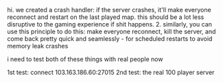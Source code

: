 hi. we created a crash handler: if the server crashes, it'll make everyone reconnect and restart on the last played map. this should be a lot less disruptive to the gaming experience if shit happens.
2. similarly, you can use this principle to do this: make everyone reconnect, kill the server, and come back pretty quick and seamlessly - for scheduled restarts to avoid memory leak crashes

i need to test both of these things with real people now

1st test: connect 103.163.186.60:27015
2nd test: the real 100 player server
